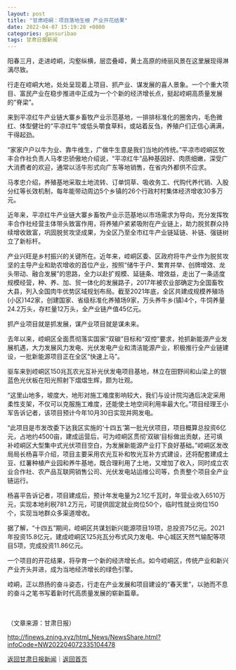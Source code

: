 ```yaml
---
layout: post
title: "甘肃崆峒：项目落地生根 产业开花结果"
date: 2022-04-07 15:19:28 +0800
categories: gansuribao
tags: 甘肃日报新闻
---
```

<p>阳春三月，走进崆峒，沟壑纵横，层峦叠嶂，黄土高原的绮丽风景在这里展现得淋漓尽致。</p>
 <p>行走在崆峒大地，处处呈现着上项目、抓产业、谋发展的喜人景象。一个个重大项目、富民产业在稳步推进中正成为一个个新的经济增长点，挺起崆峒高质量发展的“脊梁”。</p>
 <p>来到平凉红牛产业链大寨乡畜牧产业示范基地，一排排标准化的圈舍内，毛色微红、体型健壮的“平凉红牛”或低头嚼食草料，或站着反刍，养殖户们正信心满满，干得起劲。</p>
 <p>“家家户户以牛为业、靠牛维生，广做牛生意是我们当地的传统。”平凉市崆峒区牧丰合作社负责人马孝忠骄傲地介绍说，“平凉红牛”品种基因好、肉质细嫩，深受广大消费者的欢迎，通常以活牛形式向广东等地销售，在省内外都供不应求。</p>
 <p>马孝忠介绍，养殖基地采取土地流转、订单饲草、吸收务工、代购代养代销、入股分红等长效机制，每年能带动周边5个乡镇的26个行政村村集体经济增收30多万元。</p>
 <p>近年来，平凉红牛产业链大寨乡畜牧产业示范基地以市场需求为导向，充分发挥牧丰合作社经营主体带头致富作用，将养殖户紧紧吸附在产业链上，助力脱贫群众持续增收致富，巩固脱贫攻坚成果，为全区乃至全市红牛产业链延链、补链、强链树立了新标杆。</p>
 <p>产业兴旺是乡村振兴的关键所在。近年来，崆峒区委、区政府将牛产业作为脱贫攻坚的主导产业和助农增收的首位产业，按照“储牛于户、繁育并举、创牌增效、龙头带动、融合发展”的思路，全力以赴扩规模、延链条、增效益，走出了一条适度规模经营，种、养、加、贸一体化的发展路子，2017年被农业部确定为全国畜牧大县，列入全国肉牛优势区域规划布局。截至2021年底，全区共建成规模养殖场(小区)142家，创建国家、省级标准化养殖场9家，万头养牛乡(镇)4个，牛饲养量24.2万头，存栏量12万头，全产业链产值45亿元。</p>
 <p>抓产业项目就是抓发展，谋产业项目就是谋未来。</p>
 <p>去年以来，崆峒区全面贯彻落实国家“双碳”目标和“双控”要求，抢抓新能源产业发展机遇，大力发展风力发电、光伏发电产业和清洁能源产业，积极推行全产业链建设，一批新能源项目正在全区“快速上马”。</p>
 <p>驱车来到崆峒区150兆瓦农光互补光伏发电项目基地，林立在田野间和山梁上的银蓝色光伏板在阳光照射下熠熠生辉，颇为壮观。</p>
 <p>“这里山地多，坡度大，地形对施工难度影响较大，我们与设计院沟通后决定采用柔性支架，不仅可以克服施工难度，还能使土地空间利用率最大化。”项目经理王小军告诉记者，该项目预计今年10月30日实现并网发电。</p>
 <p>“此项目是市发改委下达我区实施的‘十四五’第一批光伏项目，项目概算总投资6亿元，占地约4500亩，建成运营后，可为崆峒区贯彻‘双碳’目标做出贡献，还可填补崆峒区大型集中式光伏项目空白，为发展新能源产业打下良好基础。”崆峒区发改局局长杨喜平介绍，项目主要采用农光互补和牧光互补方式建设，还将配套建成土豆、红薯种植产业园和养牛基地，既合理利用了土地，又增加了收入，同时成立农业合作社、农产品互联网销售公司、光伏发电站运维公司等，负责整个项目全产业链运行。</p>
 <p>杨喜平告诉记者，项目建成后，预计年发电量为2.1亿千瓦时，年营业收入6510万元，实现本地利税781.2万元，可提供固定就业岗位50个，临时性就业岗位150个，实现当地群众多渠道增收。</p>
 <p>据了解，“十四五”期间，崆峒区共谋划新兴能源项目19项，总投资75亿元。2021年投资15.8亿元，建成崆峒区125兆瓦分布式风力发电、中心城区天然气输配等项目5项，完成投资11.86亿元。</p>
 <p>一个项目的开花结果，将孕育一个新的经济增长点。如今崆峒区，传统产业和新兴产业齐头并进，成为当地经济增长的绿色引擎。</p>
 <p>崆峒，正以昂扬的奋斗姿态，行走在产业发展和项目建设的“春天里”，以驰而不息的奋斗之笔书写着新时代高质量发展的崭新篇章。</p>
 <p>　</p><p class="em_media">（文章来源：甘肃日报）</p>

<http://finews.zning.xyz/html_News/NewsShare.html?infoCode=NW202204072335104478>

[返回甘肃日报新闻](//finews.withounder.com/category/gansuribao.html)｜[返回首页](//finews.withounder.com/)
